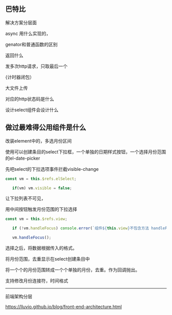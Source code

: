 ## 巴特比

解决方案分层面

async  用什么实现的，

genator和普通函数的区别

返回什么

发多次http请求，只取最后一个

{计时器闭包）

大文件上传

对应的http状态码是什么

设计select组件会设计什么



## 做过最难得公用组件是什么

改装element中的，多选月份区间

使用可以创建条目的select下拉框，一个单独的日期样式按钮，一个选择月份范围的el-date-picker

先吧select的下拉选项事件拦截visible-change

```js
const vm = this.$refs.elSelect;

   if(vm) vm.visible = false;
```



让下拉列表不可见，

用中间按钮触发月份范围的下拉选择

```js
const vm = this.$refs.view;

   if (!vm.handleFocus) console.error(`组件${this.view}不包含方法 handleFocus , 请检查element-ui版本`);

   vm.handleFocus();

```

选择之后，将数据根据传入的格式。

将月份范围，去重显示在select创建条目中

将一个个的月份范围转成一个个单独的月份，去重。作为回调抛出。

支持修改月份连接符，时间格式

----



前端架构分层

https://lluvio.github.io/blog/front-end-architecture.html

